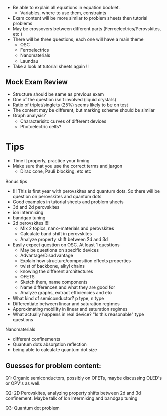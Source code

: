 - Be able to explain all equations in equation booklet.
	- Variables, where to use them, constraints
- Exam content will be more similar to problem sheets then tutorial problems
- May be crossovers between different parts (Ferroelectrics/Perovskites, etc )
- There will be three questions, each one will have a main theme
	- OSC
	- Ferroelectrics
	- Nanomaterials
	- Laundau 
- Take a look at tutorial sheets again !!

## Mock Exam Review
- Structure should be same as previous exam
- One of the question isn't involved (liquid crystals)
- Ratio of triplet/singlets (25%) seems likely to be on test
- The content may be different, but marking scheme should be similar
- Graph analysis?
	- Characterisitc curves of different devices
	- Photoelectric cells?


# Tips
- Time it properly, practice your timing 
- Make sure that you use the correct terms and jargon
	- Dirac cone, Pauli blocking, etc etc

Bonus tips
- !!! This is first year with perovskites and quantum dots. So there will be question on perovskites and quantum dots
- Good examples in tutorial sheets and problem sheets 
- 3d and 2d perovskites
- ion intermixing 
- bandgap tuning
- 2d perovskites !!!!
	- Mix 2 topics, nano-materials and perovskites
	- Calculate band shift in perovskites 
	- Analyze property shift between 2d and 3d
- Easily expect question on OSC. At least 1 questions
	- May be questions on specific devices
	- Advantage/Disadvantage
	- Explain how structure/composition effects properties 
	- twist of backbone, alkyl chains
	- knowing the different architectures
	- OFETS
	- Sketch them, name components 
	- Name differences and what they are good for 
	- Analyze graphs, extract efficiencies and etc
- What kind of semiconductor? p type, n type
- Differentiate between linear and saturation regimes 
- Approximating mobility in linear and saturation regimes
- What actually happens in real device? "Is this reasonable" type questions

Nanomaterials
- different confinements
- Quantum dots absorption reflection
- being able to calculate quantum dot size


## Guesses for problem content: 

Q1: Organic semiconductors, possibly on OFETs, maybe discussing OLED's or OPV's as well. 

Q2: 2D Perovskites, analyzing property shifts between 2d and 3d confinement. Maybe talk of Ion intermixing and bandgap tuning

Q3: Quantum dot problem